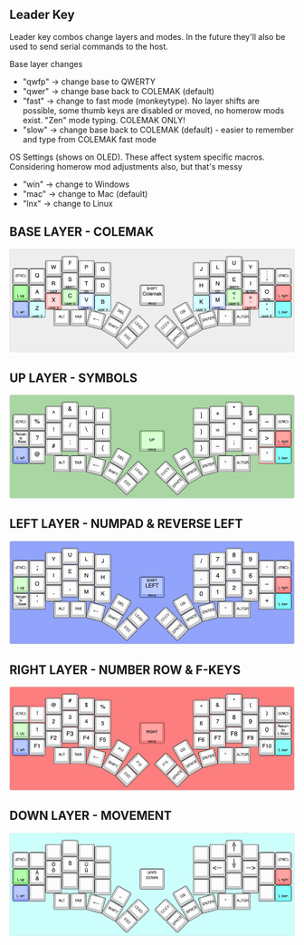## Leader Key
Leader key combos change layers and modes. In the future they'll also be used to send serial commands to the host.

Base layer changes
  * "qwfp" -> change base to QWERTY
  * "qwer" -> change base back to COLEMAK (default)
  * "fast" -> change to fast mode (monkeytype). No layer shifts are possible, some thumb keys are disabled or moved, no homerow mods exist. "Zen" mode typing. COLEMAK ONLY!
  * "slow" -> change base back to COLEMAK (default) - easier to remember and type from COLEMAK fast mode

OS Settings (shows on OLED). These affect system specific macros. Considering homerow mod adjustments also, but that's messy
  * "win" -> change to Windows
  * "mac" -> change to Mac (default)
  * "lnx" -> change to Linux

## BASE LAYER - COLEMAK

![See keymap.c](https://raw.githubusercontent.com/KabitTarah/qmk_firmware/kabit/keyboards/kyria/keymaps/kabit/images/kyria-colemak-layer.png)

## UP LAYER - SYMBOLS
![See keymap.c](https://raw.githubusercontent.com/KabitTarah/qmk_firmware/kabit/keyboards/kyria/keymaps/kabit/images/kyria-up-layer.png)

## LEFT LAYER - NUMPAD & REVERSE LEFT
![See keymap.c](https://raw.githubusercontent.com/KabitTarah/qmk_firmware/kabit/keyboards/kyria/keymaps/kabit/images/kyria-left-layer.png)

## RIGHT LAYER - NUMBER ROW & F-KEYS
![See keymap.c](https://raw.githubusercontent.com/KabitTarah/qmk_firmware/kabit/keyboards/kyria/keymaps/kabit/images/kyria-right-layer.png)

## DOWN LAYER - MOVEMENT
![See keymap.c](https://raw.githubusercontent.com/KabitTarah/qmk_firmware/kabit/keyboards/kyria/keymaps/kabit/images/kyria-down-layer.png)

